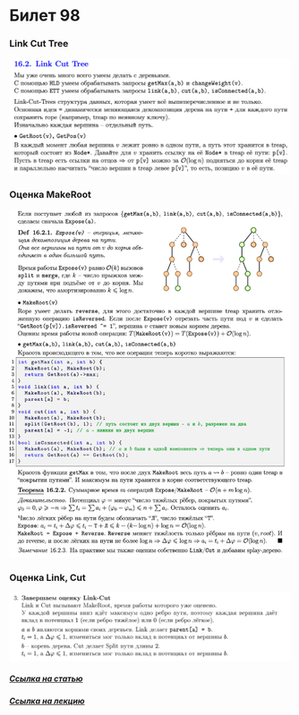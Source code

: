 # Билет 98

### Link Cut Tree

![Определение](../algo_data/ticket_97_1.png)

### Оценка MakeRoot

![Определение](../algo_data/ticket_97_2.png)

### Оценка Link, Cut

![Определение](../algo_data/ticket_98_1.png)

#####  [Ссылка на статью](https://neerc.ifmo.ru/wiki/index.php?title=%D0%94%D0%B5%D1%80%D0%B5%D0%B2%D1%8C%D1%8F_%D0%AD%D0%B9%D0%BB%D0%B5%D1%80%D0%BE%D0%B2%D0%B0_%D0%BE%D0%B1%D1%85%D0%BE%D0%B4%D0%B0)
#####  [Ссылка на лекцию](https://youtu.be/TSRPgTLfZt8?t=1824)
